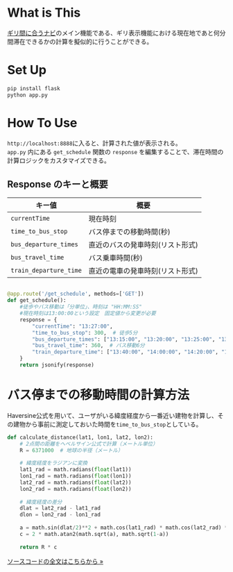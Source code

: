 # What is This

[ギリ間に合うナビ](https://girimaniau.vercel.app/)のメイン機能である、ギリ表示機能における現在地であと何分間滞在できるかの計算を擬似的に行うことができる。


# Set Up

```bash
pip install flask
python app.py
```


# How To Use

`http://localhost:8888`に入ると、計算された値が表示される。\
`app.py` 内にある `get_schedule` 関数の `response` を編集することで、滞在時間の計算ロジックをカスタマイズできる。

## Response のキーと概要

| キー値                  | 概要                                   |
|-------------------------|----------------------------------------|
| `currentTime`           | 現在時刻                              |
| `time_to_bus_stop`      | バス停までの移動時間(秒)             |
| `bus_departure_times`   | 直近のバスの発車時刻(リスト形式)     |
| `bus_travel_time`       | バス乗車時間(秒)                     |
| `train_departure_time`  | 直近の電車の発車時刻(リスト形式)     |

```python

@app.route('/get_schedule', methods=['GET'])
def get_schedule():
    #徒歩やバス移動は「分単位」、時刻は "HH:MM:SS"
    #現在時刻は13:00:00という設定　固定値から変更が必要
    response = {
        "currentTime": "13:27:00",
        "time_to_bus_stop": 300,  # 徒歩5分
        "bus_departure_times": ["13:15:00", "13:20:00", "13:25:00", "13:30:00", "13:35:00", "13:40:00", "13:45:00", "13:50:00", "13:55:00", "14:00:00"],
        "bus_travel_time": 360,  # バス移動6分
        "train_departure_time": ["13:40:00", "14:00:00", "14:20:00", "14:40:00", "15:00:00"]
    }
    return jsonify(response)

```
# バス停までの移動時間の計算方法

Haversine公式を用いて、ユーザがいる緯度経度から一番近い建物を計算し、その建物から事前に測定しておいた時間を`time_to_bus_stop`としている。

``` python
def calculate_distance(lat1, lon1, lat2, lon2):
    # 2点間の距離をヘベルサイン公式で計算（メートル単位）
    R = 6371000  # 地球の半径（メートル）
    
    # 緯度経度をラジアンに変換
    lat1_rad = math.radians(float(lat1))
    lon1_rad = math.radians(float(lon1))
    lat2_rad = math.radians(float(lat2))
    lon2_rad = math.radians(float(lon2))
    
    # 緯度経度の差分
    dlat = lat2_rad - lat1_rad
    dlon = lon2_rad - lon1_rad
    
    a = math.sin(dlat/2)**2 + math.cos(lat1_rad) * math.cos(lat2_rad) * math.sin(dlon/2)**2
    c = 2 * math.atan2(math.sqrt(a), math.sqrt(1-a))
    
    return R * c
```

[ソースコードの全文はこちらから »](https://github.com/2024AIT-OOP2-G01/bus-backend/blob/main/routes/place.py)
